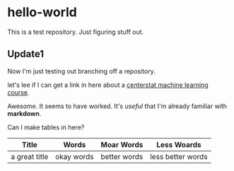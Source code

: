 # hello-world
This is a test repository. Just figuring stuff out.

## Update1
Now I'm just testing out branching off a repository.

let's lee if I can get a link in here about a [centerstat machine learning course](https://centerstat.org/machine-learning-theory-and-applications/). 

Awesome. It seems to have worked. It's *useful* that I'm already familiar with **markdown**.

Can I make tables in here? 

Title | Words | Moar Words | Less Woards
----- | ----- | ------ | -----
a great title | okay words | better words | less better words 

